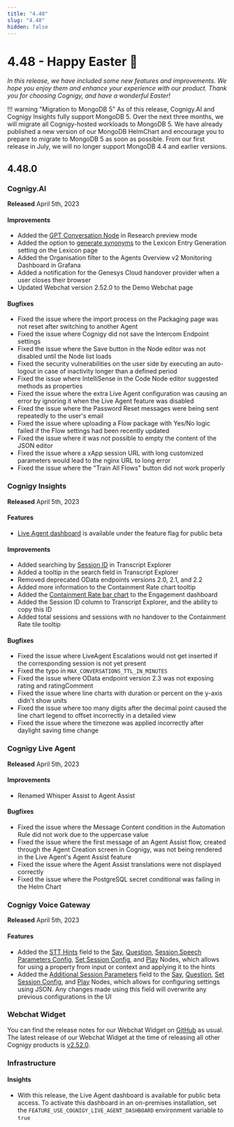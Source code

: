 ```yaml
---
title: "4.48"
slug: "4.48"
hidden: false
---
```


# 4.48 - Happy Easter 🐇

_In this release, we have included some new features and improvements. We hope you enjoy them and enhance your experience with our product. Thank you for choosing Cognigy, and have a wonderful Easter!_

!!! warning "Migration to MongoDB 5"
    As of this release, Cognigy.AI and Cognigy Insights fully support MongoDB 5. Over the next three months, we will migrate all Cognigy-hosted workloads to MongoDB 5. We have already published a new version of our MongoDB HelmChart and encourage you to prepare to migrate to MongoDB 5 as soon as possible. From our first release in July, we will no longer support MongoDB 4.4 and earlier versions.

## 4.48.0

### Cognigy.AI

**Released** April 5th, 2023

#### Improvements

- Added the [GPT Conversation Node](../ai/flow-nodes/other-nodes/gpt-conversation.md) in Research preview mode
- Added the option to [generate synonyms](../ai/generative-ai.md#generate-lexicons) to the Lexicon Entry Generation setting on the Lexicon page
- Added the Organisation filter to the Agents Overview v2 Monitoring Dashboard in Grafana
- Added a notification for the Genesys Cloud handover provider when a user closes their browser
- Updated Webchat version 2.52.0 to the Demo Webchat page

#### Bugfixes

- Fixed the issue where the import process on the Packaging page was not reset after switching to another Agent
- Fixed the issue where Cognigy did not save the Intercom Endpoint settings
- Fixed the issue where the Save button in the Node editor was not disabled until the Node list loads
- Fixed the security vulnerabilities on the user side by executing an auto-logout in case of inactivity longer than a defined period
- Fixed the issue where IntelliSense in the Code Node editor suggested methods as properties
- Fixed the issue where the extra Live Agent configuration was causing an error by ignoring it when the Live Agent feature was disabled
- Fixed the issue where the Password Reset messages were being sent repeatedly to the user's email
- Fixed the issue where uploading a Flow package with Yes/No logic failed if the Flow settings had been recently updated
- Fixed the issue where it was not possible to empty the content of the JSON editor
- Fixed the issue where a xApp session URL with long customized parameters would lead to the nginx URL to long error
- Fixed the issue where the "Train All Flows" button did not work properly

### Cognigy Insights

**Released** April 5th, 2023

#### Features

- [Live Agent dashboard](../insights/dashboard-live-agent.md) is available under the feature flag for public beta

#### Improvements

- Added searching by [Session ID](../insights/transcript-explorer.md#message-research) in Transcript Explorer
- Added a tooltip in the search field in Transcript Explorer
- Removed deprecated OData endpoints versions 2.0, 2.1, and 2.2
- Added more information to the Containment Rate chart tooltip
- Added the [Containment Rate bar chart](../insights/dashboard-engagement.md#containment-rate-1) to the Engagement dashboard
- Added the Session ID column to Transcript Explorer, and the ability to copy this ID
- Added total sessions and sessions with no handover to the Containment Rate tile tooltip

#### Bugfixes

- Fixed the issue where LiveAgent Escalations would not get inserted if the corresponding session is not yet present
- Fixed the typo in `MAX_CONVERSATIONS_TTL_IN_MINUTES`
- Fixed the issue where OData endpoint version 2.3 was not exposing rating and ratingComment
- Fixed the issue where line charts with duration or percent on the y-axis didn't show units
- Fixed the issue where too many digits after the decimal point caused the line chart legend to offset incorrectly in a detailed view
- Fixed the issue where the timezone was applied incorrectly after daylight saving time change

### Cognigy Live Agent

**Released** April 5th, 2023

#### Improvements

- Renamed Whisper Assist to Agent Assist

#### Bugfixes

- Fixed the issue where the Message Content condition in the Automation Rule did not work due to the uppercase value
- Fixed the issue where the first message of an Agent Assist flow, created through the Agent Creation screen in Cognigy, was not being rendered in the Live Agent's Agent Assist feature
- Fixed the issue where the Agent Assist translations were not displayed correctly
- Fixed the issue where the PostgreSQL secret conditional was failing in the Helm Chart

### Cognigy Voice Gateway

**Released** April 5th, 2023

#### Features

- Added the [STT Hints](../ai/flow-nodes/vg/parameter-details.md#recognizer---speech-to-text) field to the [Say](../ai/flow-nodes/message/say.md#voice-gateway), [Question](../ai/flow-nodes/message/question.md), [Session Speech Parameters Config](../ai/flow-nodes/generic-voice-nodes/session-speech-parameters-config.md), [Set Session Config](../ai/flow-nodes/vg/set-session-config.md), and [Play](../ai/flow-nodes/vg/play.md) Nodes, which allows for using a property from input or context and applying it to the hints
- Added the [Additional Session Parameters](../ai/flow-nodes/vg/parameter-details.md#advanced) field to the [Say](../ai/flow-nodes/message/say.md#voice-gateway), [Question](../ai/flow-nodes/message/question.md), [Set Session Config](../ai/flow-nodes/vg/set-session-config.md), and [Play](../ai/flow-nodes/vg/play.md) Nodes, which allows for configuring settings using JSON. Any changes made using this field will overwrite any previous configurations in the UI

### Webchat Widget

You can find the release notes for our Webchat Widget on [GitHub](https://github.com/Cognigy/WebchatWidget/releases) as usual. The latest release of our Webchat Widget at the time of releasing all other Cognigy products is [v2.52.0](https://github.com/Cognigy/WebchatWidget/releases/tag/v2.52.0).

### Infrastructure

#### Insights

- With this release, the Live Agent dashboard is available for public beta access. To activate this dashboard in an on-premises installation, set the `FEATURE_USE_COGNIGY_LIVE_AGENT_DASHBOARD` environment variable to `true`
